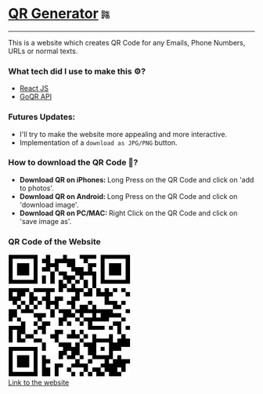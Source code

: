 # [QR Generator](https://qr-generator-nine.vercel.app/) ![qr-logo](./favicon.png)
----
This is a website which creates QR Code for any Emails, Phone Numbers, URLs or normal texts. 

### What tech did I use to make this ⚙️?
- [React JS](https://reactjs.org/)
- [GoQR API](https://goqr.me/api/)

### Futures Updates:
- I'll try to make the website more appealing and more interactive.
- Implementation of a `download as JPG/PNG` button.

### How to download the QR Code 🔽?
- <b> Download QR on iPhones: </b> Long Press on the QR Code and
              click on 'add to photos'.
-  <b> Download QR on Android: </b> Long Press on the QR Code and
              click on 'download image'.
- <b> Download QR on PC/MAC: </b> Right Click on the QR Code and
              click on 'save image as'.

### QR Code of the Website
![qr-code-of-the-website](./qr-of-the-website.png)
<br>
[Link to the website](https://qr-generator-nine.vercel.app/)